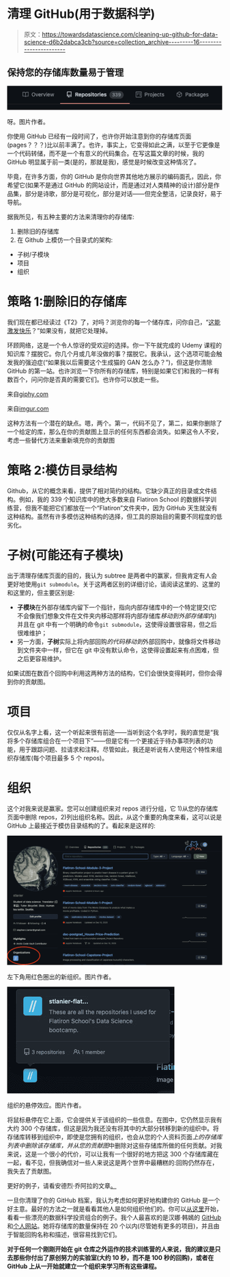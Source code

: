 # 清理 GitHub(用于数据科学)

> 原文：<https://towardsdatascience.com/cleaning-up-github-for-data-science-d6b2dabca3cb?source=collection_archive---------16----------------------->

## 保持您的存储库数量易于管理

![](img/de0982e40733f6303d4d4259d399f799.png)

呀。图片作者。

你使用 GitHub 已经有一段时间了，也许你开始注意到你的存储库页面(pages？？？)比以前丰满了。也许，事实上，它变得如此之满，以至于它更像是一个代码转储，而不是一个有意义的代码集合。在写这篇文章的时候，我的 GitHub 明显属于前一类(是的，那就是我)，感觉是时候改变这种情况了。

毕竟，在许多方面，你的 GitHub 是你向世界其他地方展示的编码面孔，因此，你希望它(如果不是通过 GitHub 的网站设计，而是通过对人类精神的设计)部分是作品集，部分是诗歌，部分是可视化，部分是对话——但完全整洁，记录良好，易于导航。

据我所见，有五种主要的方法来清理你的存储库:

1.  删除旧的存储库
2.  在 Github 上模仿一个目录式的架构:

*   子树/子模块
*   项目
*   组织

# 策略 1:删除旧的存储库

我们现在都已经读过《T2》了，对吗？浏览你的每一个储存库，问你自己，“[这能激发快乐](https://www.youtube.com/watch?v=9AvWs2X-bEA)？”如果没有，就把它处理掉。

环顾网络，这是一个令人惊讶的受欢迎的选择。你一下午就完成的 Udemy 课程的知识库？摆脱它。你几个月或几年没做的事？摆脱它。我承认，这个选项可能会触发我的强迫症(“如果我以后需要这个生成猫的 GAN 怎么办？”)，但这是你清除 GitHub 的第一站。也许浏览一下你所有的存储库，特别是如果它们和我的一样有数百个，问问你是否真的需要它们。也许你可以放走一些。

来自[giphy.com](https://giphy.com/gifs/marie-kondo-spark-joy-this-one-sparks-PmABbbUe3IqUKSOIBV)

来自[imgur.com](https://imgur.com/t/mariekondo/kkJYlG9)

这种方法有一个潜在的缺点。嗯，两个。第一，代码不见了，第二，如果你删除了一个给定的库，那么在你的贡献图上显示的任何东西都会消失。如果这令人不安，考虑一些替代方法来重新填充你的贡献图

# 策略 2:模仿目录结构

Github，从它的概念来看，提供了相对简约的结构。它缺少真正的目录或文件结构。例如，我的 339 个知识库中的绝大多数来自 Flatiron School 的数据科学训练营，但我不能把它们都放在一个“Flatiron”文件夹中，因为 GitHub 天生就没有这种结构。虽然有许多模仿这种结构的选择，但工具的原始目的需要不同程度的低劣化。

# 子树(可能还有子模块)

出于清理存储库页面的目的，我认为 subtree 是两者中的赢家，但我肯定有人会更好地使用`git submodule`。关于这两者区别的详细讨论，请阅读这里的、这里的和这里的，但主要区别是:

*   **子模块**在外部存储库内留下一个指针，指向内部存储库中的一个特定提交(它不会像我们想象文件在文件夹内移动那样将内部存储库*移动到外部存储库*内)并且在 git 中有一个明确的命令`git submodule`，这使得设置很容易，但之后很难维护；
*   另一方面，**子树**实际上将内部回购*的代码移动到*外部回购中，就像将文件移动到文件夹中一样，但它在 git 中没有默认命令，这使得设置起来有点困难，但之后更容易维护。

如果试图在数百个回购中利用这两种方法的结构，它们会很快变得耗时，但你会得到你的贡献图。

# 项目

仅仅从名字上看，这一个听起来很有前途——当听到这个名字时，我的直觉是“我将多个存储库组合在一个项目下”——但是它有一个更接近于待办事项列表的功能，用于跟踪问题、拉请求和注释。尽管如此，我还是听说有人使用这个特性来组织存储库(每个项目最多 5 个 repos)。

# 组织

这个对我来说是赢家。您可以创建组织来对 repos 进行分组，它 1)从您的存储库页面中删除 repos，2)列出组织名称。因此，从这个重要的角度来看，这可以说是 GitHub 上最接近于模仿目录结构的了。看起来是这样的:

![](img/9aa2ca2c8634df7755b13ba5f086bb0c.png)

左下角用红色圈出的新组织。图片作者。

![](img/aed66aa40ca48097bb63c86e5bef6657.png)

组织的悬停效应。图片作者。

将鼠标悬停在它上面，它会提供关于该组织的一些信息。在图中，它仍然显示我有大约 300 个存储库，但这是因为我还没有将其中的大部分转移到新的组织中。将存储库转移到组织中，即使是您拥有的组织，也会从您的个人资料页面*上的存储库列表中删除该存储库，并从您的贡献图*中删除对这些存储库所做的任何贡献。对我来说，这是一个很小的代价，可以让我有一个很好的地方把这 300 个存储库藏在一起，看不见，但我确信对一些人来说这是两个世界中最糟糕的:回购仍然存在，我失去了贡献图。

更好的例子，请看安德烈·乔阿拉的文章[。](https://andreicioara.com/how-i-organize-my-github-repositories-ce877db2e8b6)

一旦你清理了你的 GitHub 档案，我认为考虑如何更好地构建你的 GitHub 是一个好主意。最好的方法之一就是看看其他人是如何组织他们的。你可以[从这里](/these-data-science-portfolios-will-awe-and-inspire-you-mid-2020-edition-728e1021f60)开始，看看一些漂亮的数据科学投资组合的例子。我个人最喜欢的是汉娜·韩嫣的 [GitHub](https://github.com/yanhann10) 和[个人网站](https://www.hannahyan.com/)。她将存储库的数量保持在 20 个以内(尽管她有更多的项目)，并且由于智能回购名称和描述，很容易找到它们。

**对于任何一个刚刚开始在 git 仓库之外运作的技术训练营的人来说，我的建议是只去那些你付出了原创努力的实验室(大约 10 秒，而不是 100 秒的回购)，或者在 GitHub 上从一开始就建立一个组织来学习所有这些课程。**